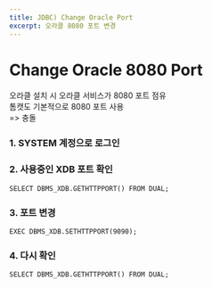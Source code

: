 ```yaml
---
title: JDBC) Change Oracle Port
excerpt: 오라클 8080 포트 변경
---
```


# Change Oracle 8080 Port
오라클 설치 시 오라클 서비스가 8080 포트 점유  
톰캣도 기본적으로 8080 포트 사용  
=> 충돌  

### 1. SYSTEM 계정으로 로그인
### 2. 사용중인 XDB 포트 확인
```
SELECT DBMS_XDB.GETHTTPPORT() FROM DUAL;
```
### 3. 포트 변경
```
EXEC DBMS_XDB.SETHTTPPORT(9090);
```
### 4. 다시 확인
```
SELECT DBMS_XDB.GETHTTPPORT() FROM DUAL;
```
<br/>
